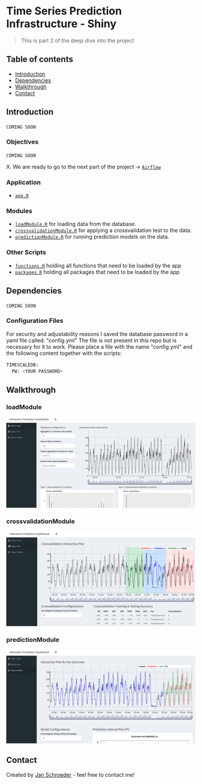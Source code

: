 # Time Series Prediction Infrastructure - Shiny
> This is part 2 of the deep dive into the project

## Table of contents
* [Introduction](#introduction)
* [Dependencies](#dependencies)
* [Walkthrough](#walkthrough)
* [Contact](#contact)

## Introduction
`COMING SOON`

### Objectives

`COMING SOON`

X. We are ready to go to the next part of the project -> [`Airflow`]()

### Application
* [`app.R`](https://github.com/AionosChina/Time-Series-Prediction-Infrastructure/blob/main/shiny/app.R)

### Modules
* [`loadModule.R`](https://github.com/AionosChina/Time-Series-Prediction-Infrastructure/blob/main/shiny/modules/loadModule.R) for loading data from the database.
* [`crossvalidationModule.R`](https://github.com/AionosChina/Time-Series-Prediction-Infrastructure/blob/main/shiny/modules/crossvalidationModule.R) for applying a crossvalidation test to the data.
* [`predictionModule.R`](https://github.com/AionosChina/Time-Series-Prediction-Infrastructure/blob/main/shiny/modules/predictionModule.R) for running prediction models on the data.

### Other Scripts
* [`functions.R`](https://github.com/AionosChina/Time-Series-Prediction-Infrastructure/blob/main/shiny/modules/functions.R) holding all functions that need to be loaded by the app
* [`packages.R`](https://github.com/AionosChina/Time-Series-Prediction-Infrastructure/blob/main/shiny/modules/packages.R) holding all packages that need to be loaded by the app

## Dependencies
`COMING SOON`

### Configuration Files
For security and adjustability reasons I saved the database password in a yaml file called: "config.yml"
The file is not present in this repo but is necessary for it to work. 
Please place a file with the name "config.yml" and the following content together with the scripts:
```bash
TIMESCALEDB: 
  PW: <YOUR PASSWORD>
```

## Walkthrough
### loadModule
![](man/featured_1.png)

### crossvalidationModule
![](man/featured_2.png)

### predictionModule
![](man/featured_3.png)

## Contact
Created by [Jan Schroeder](https://www.schroederjan.com/) - feel free to contact me!

